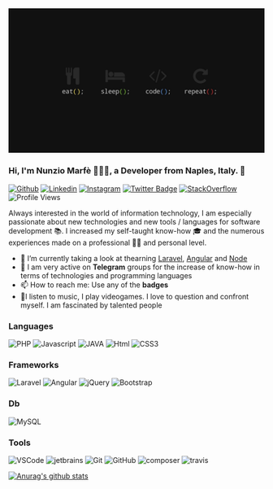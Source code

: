 
<img src="https://github.com/Taoshan98/Taoshan98/blob/main/Header.jpg" alt="Taoshan98_header">

<!-- Your title -->
### Hi, I'm Nunzio Marfè 👋🏻‍💻, a Developer from Naples, Italy. 🚀

[![Github](https://img.shields.io/badge/-@Taoshan98-000?style=flat&logo=Github&logoColor=white)](https://github.com/Taoshan98)
[![Linkedin](https://img.shields.io/badge/-@NunzioMarfè-blue?style=flat&logo=Linkedin&logoColor=white)](https://www.linkedin.com/in/nunzio-marf%C3%A8-854b79129/)
[![Instagram](https://img.shields.io/badge/-@Taoshan98-c13584?style=flat&labelColor=c13584&logo=instagram&logoColor=white)](https://www.instagram.com/taoshan98/)
[![Twitter Badge](https://img.shields.io/badge/-@NunzioMarfè-00acee?style=flat&logo=Twitter&logoColor=white)](https://twitter.com/intent/follow?screen_name=MarfeNunzio "Follow on Twitter")
[![StackOverflow](https://img.shields.io/badge/-NunzioMarfè-f48024?style=flat&labelColor=f48024&logo=stackoverflow&logoColor=white)](https://stackoverflow.com/users/8567455/nunzio-marf%c3%a9)
![Profile Views](https://komarev.com/ghpvc/?username=Taoshan98&color=blue&style=flat)

Always interested in the world of information technology,
I am especially passionate about new technologies and
new tools / languages for software development 📚.
I increased my self-taught know-how 🎓 and the numerous
experiences made on a professional 👨‍💻 and personal level.

- 🌱 I’m currently taking a look at thearning [Laravel](https://laravel.com/), [Angular](https://angular.io/) and [Node](https://reactjs.org/)
- 🔭 I am very active on **Telegram** groups for the increase of know-how in terms of technologies and programming languages
- 📫 How to reach me: Use any of the **badges**
- 👾I listen to music, I play videogames. I love to question and confront myself. I am fascinated by talented people


### Languages

<p>
  <img alt="PHP" src="https://img.shields.io/badge/-PHP-4F5D95?style=flat-square&logo=php&logoColor=white" />
  <img alt="Javascript" src="https://img.shields.io/badge/-Javascript-F1E05A?style=flat-square&logo=javascript&logoColor=white" />
  <img alt="JAVA" src="https://img.shields.io/badge/-JAVA-FF3333?style=flat-square&logo=java&logoColor=white" />
  <img alt="Html" src="https://img.shields.io/badge/-HTML-E34C26?style=flat-square&logo=html5&logoColor=white" />
  <img alt="CSS3" src="https://img.shields.io/badge/-css-563D7C?style=flat-square&logo=css3&logoColor=white" />
</p>

### Frameworks
<p>
  <img alt="Laravel" src="https://img.shields.io/badge/-Larvel-F05340?style=flat-square&logo=laravel&logoColor=white" />
  <img alt="Angular" src="https://img.shields.io/badge/-Angular-FF0000?style=flat-square&logo=angular&logoColor=white" /> 
  <img alt="jQuery" src="https://img.shields.io/badge/-jQuery-78CFF5?style=flat-square&logo=jquery&logoColor=white" /> 
  <img alt="Bootstrap" src="https://img.shields.io/badge/-Bootstrap-563D7C?style=flat-square&logo=bootstrap" /> 
</p>

### Db
<p>
  <img alt="MySQL" src="https://img.shields.io/badge/-MySQL-4479A1?style=flat-square&logo=mysql&logoColor=white" />
</p>

### Tools
<p>
  <img alt="VSCode" src="https://img.shields.io/badge/-VS%20Code-007ACC?style=flat-square&logo=visual-studio-code&logoColor=white" />
  <img alt="jetbrains" src="https://img.shields.io/badge/-Jetbrains-5e2495?style=flat-square&logo=jetbrains&logoColor=white" />
  <img alt="Git" src="https://img.shields.io/badge/-Git-F05032?style=flat-square&logo=git&logoColor=white" />
  <img alt="GitHub" src="https://img.shields.io/badge/-GitHub-000000?style=flat-square&logo=github&logoColor=white" />
  <img alt="composer" src="https://img.shields.io/badge/-Composer-7A5D46?style=flat-square&logo=composer&logoColor=white" />
  <img alt="travis" src="https://img.shields.io/badge/-Travis CI-FAFBFC?style=flat-square&logo=travis&logoColor=white" />
</p>

[![Anurag's github stats](https://github-readme-stats.vercel.app/api?username=taoshan98&count_private=true&show_icons=true&theme=dark)](https://github.com/anuraghazra/github-readme-stats)
